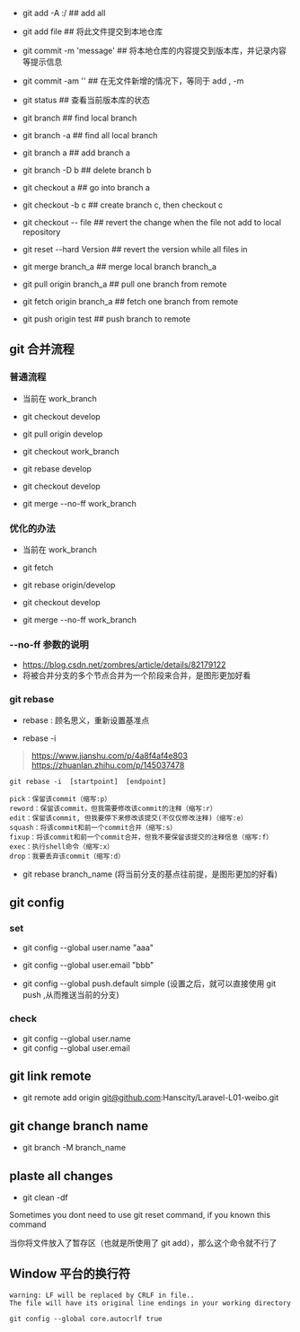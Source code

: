 - git add -A :/                      ## add all
- git add file                       ## 将此文件提交到本地仓库
- git commit -m 'message'            ## 将本地仓库的内容提交到版本库，并记录内容等提示信息
- git commit -am ''                  ## 在无文件新增的情况下，等同于 add , -m 
- git status                         ## 查看当前版本库的状态 



- git branch                         ## find local branch
- git branch -a                      ## find all local branch
- git branch a                       ## add branch a
- git branch -D b                    ## delete branch b
- git checkout a                     ## go into branch a
- git checkout -b c                  ## create branch c, then checkout c

- git checkout -- file               ## revert the change when the file not add to local repository
- git reset --hard Version           ## revert the version while all files in 
- git merge branch_a                 ## merge local branch branch_a

- git pull origin branch_a           ## pull one branch from remote
- git fetch origin branch_a          ## fetch one branch from remote
- git push origin test               ## push branch to remote



## git 合并流程

### 普通流程

- 当前在 work_branch
- git checkout develop
- git pull origin develop

- git checkout work_branch
- git rebase develop

- git checkout develop
- git merge --no-ff work_branch


### 优化的办法

- 当前在 work_branch
- git fetch
- git rebase origin/develop

- git checkout develop
- git merge --no-ff work_branch



### --no-ff 参数的说明
- https://blog.csdn.net/zombres/article/details/82179122
- 将被合并分支的多个节点合并为一个阶段来合并，是图形更加好看


### git rebase

- rebase : 顾名思义，重新设置基准点

- rebase -i
> https://www.jianshu.com/p/4a8f4af4e803
> https://zhuanlan.zhihu.com/p/145037478

```
git rebase -i  [startpoint]  [endpoint]

pick：保留该commit（缩写:p）
reword：保留该commit，但我需要修改该commit的注释（缩写:r）
edit：保留该commit, 但我要停下来修改该提交(不仅仅修改注释)（缩写:e）
squash：将该commit和前一个commit合并（缩写:s）
fixup：将该commit和前一个commit合并，但我不要保留该提交的注释信息（缩写:f）
exec：执行shell命令（缩写:x）
drop：我要丢弃该commit（缩写:d）
```

- git rebase branch_name (将当前分支的基点往前提，是图形更加的好看)



## git config

### set
- git config --global user.name "aaa"
- git config --global user.email "bbb"

- git config --global push.default simple (设置之后，就可以直接使用 git push ,从而推送当前的分支)

### check
- git config --global user.name
- git config --global user.email



## git link remote

- git remote add origin git@github.com:Hanscity/Laravel-L01-weibo.git


## git change branch name

- git branch -M branch_name



## plaste all changes

- git clean -df

Sometimes you dont need to use git reset command, if you known this command

当你将文件放入了暂存区（也就是所使用了 git add），那么这个命令就不行了


## Window 平台的换行符

```
warning: LF will be replaced by CRLF in file..
The file will have its original line endings in your working directory

```

```
git config --global core.autocrlf true

```